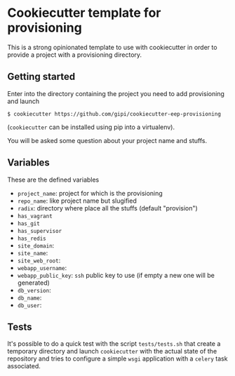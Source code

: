 # Cookiecutter template for provisioning

This is a strong opinionated template to use with cookiecutter
in order to provide a project with a provisioning directory.

## Getting started

Enter into the directory containing the project you need to add
provisioning and launch

    $ cookiecutter https://github.com/gipi/cookiecutter-eep-provisioning

(``cookiecutter`` can be installed using pip into a virtualenv).

You will be asked some question about your project name and stuffs.

## Variables

These are the defined variables

* ``project_name``: project for which is the provisioning
* ``repo_name``: like project name but slugified
* ``radix``: directory where place all the stuffs (default "provision")
* ``has_vagrant``
* ``has_git``
* ``has_supervisor``
* ``has_redis``
* ``site_domain``:
* ``site_name``:
* ``site_web_root``:
* ``webapp_username``:
* ``webapp_public_key``: ``ssh`` public key to use (if empty a new one will be generated)
* ``db_version``:
* ``db_name``:
* ``db_user``:

## Tests

It's possible to do a quick test with the script ``tests/tests.sh`` that create
a temporary directory and launch ``cookiecutter`` with the actual state of the
repository and tries to configure a simple ``wsgi`` application with a ``celery``
task associated.
